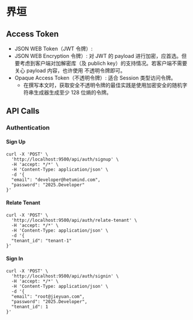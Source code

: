 # 界垣

## Access Token

- JSON WEB Token（JWT 令牌）:
- JSON WEB Encryption 令牌）: 对 JWT 的 payload 进行加密，应首选。但要考虑到客户端对加解密库（及 publich key）的支持情况。若客户端不需要关心 payload 内容，也许使用 不透明令牌即可。
- Opaque Access Token（不透明令牌）: 适合 Session 类型访问令牌。
  - 在撰写本文时，获取安全不透明令牌的最佳实践是使用加密安全的随机字符串生成器生成至少 128 位熵的令牌。

## API Calls

### Authentication

#### Sign Up

```shell
curl -X 'POST' \
  'http://localhost:9500/api/auth/signup' \
  -H 'accept: */*' \
  -H 'Content-Type: application/json' \
  -d '{
  "email": "developer@hetumind.com",
  "password": "2025.Developer"
}'
```

#### Relate Tenant

```shell
curl -X 'POST' \
  'http://localhost:9500/api/auth/relate-tenant' \
  -H 'accept: */*' \
  -H 'Content-Type: application/json' \
  -d '{
  "tenant_id": "tenant-1"
}'
```

#### Sign In

```shell
curl -X 'POST' \
  'http://localhost:9500/api/auth/signin' \
  -H 'accept: */*' \
  -H 'Content-Type: application/json' \
  -d '{
  "email": "root@jieyuan.com",
  "password": "2025.Developer",
  "tenant_id": 1
}'
```
